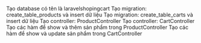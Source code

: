 Tạo database có tên là laravelshopingcart
Tạo migration: create_table_products và insert dữ liệu
Tạo migration: create_table_carts và insert dữ liệu
Tạo controller: ProductController
Tạo controller: CartController
Tạo các hàm để show và thêm sản phẩm trong ProductController
Tạo các hàm để show và update sản phẩm trong CartController
